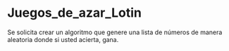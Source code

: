 # Juegos_de_azar_Lotin
Se solicita crear un algoritmo que genere una lista de números de manera aleatoria donde si usted acierta, gana.
